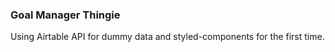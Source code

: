 
### Goal Manager Thingie

Using Airtable API for dummy data and styled-components for the first time.
